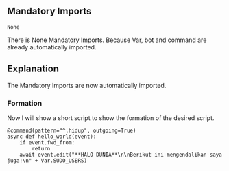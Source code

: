 ## Mandatory Imports
```python3
None
```
There is None Mandatory Imports. Because Var, bot and command are already automatically imported.

## Explanation
The Mandatory Imports are now automatically imported.

### Formation
Now I will show a short script to show the formation of the desired script.
```python3
@command(pattern="^.hidup", outgoing=True)
async def hello_world(event):
    if event.fwd_from:
        return
    await event.edit("**HALO DUNIA**\n\nBerikut ini mengendalikan saya juga!\n" + Var.SUDO_USERS)
```
